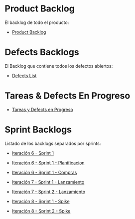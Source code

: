 # Product Backlog #
El backlog de todo el producto:
  * [Product Backlog](https://code.google.com/p/sippi/issues/list?can=2&q=-status:AVerificar%20-status:Verificado&colspec=ID+Tipo+Status+Prioridad+Iteracion+Sprint+Owner+Summary&groupby=&sort=&x=&y=&cells=tiles)

# Defects Backlogs #
El Backlog que contiene todos los defectos abiertos:
  * [Defects List](https://code.google.com/p/sippi/issues/list?can=2&q=label%3ATipo-Defecto+-status%3AAVerificar+&colspec=ID+Tipo+Status+Prioridad+Iteracion+Sprint+Owner+Summary&cells=tiles)

# Tareas & Defects En Progreso #
  * [Tareas y Defects en Progreso](https://code.google.com/p/sippi/issues/list?can=2&q=status%3AEnResoluci%C3%B3n&colspec=ID+Tipo+Status+Prioridad+Iteracion+Sprint+Owner+Summary&cells=tiles)

# Sprint Backlogs #
Listado de los backlogs separados por sprints:
  * [Iteración 6 - Sprint 1](https://code.google.com/p/sippi/issues/list?can=2&q=label:Iteracion-6%20label:Sprint-1&colspec=ID+Tipo+Status+Prioridad+Iteracion+Sprint+Owner+Summary+Estimaci%C3%B3n+Progreso&groupby=&sort=&x=&y=&cells=tiles)
  * [Iteración 6 - Sprint 1 - Planificacion](https://code.google.com/p/sippi/issues/list?can=2&q=label%3AIteracion-6+label%3ASprint-1+label%3ADiferido&colspec=ID+Tipo+Status+Prioridad+Iteracion+Sprint+Owner+Summary+Estimación+Progreso&cells=tiles)
  * [Iteración 6 - Sprint 1 - Compras](https://code.google.com/p/sippi/issues/list?can=2&q=label%3AIteracion-6+label%3ASprint-1+-label%3ADiferido&colspec=ID+Tipo+Status+Prioridad+Iteracion+Sprint+Owner+Summary+Estimaci%C3%B3n+Progreso&mode=grid&cells=tiles)

  * [Iteración 7 - Sprint 1 - Lanzamiento](https://code.google.com/p/sippi/issues/list?can=2&q=label:Iteracion-7%20label:Sprint-1&colspec=ID+Tipo+Status+Prioridad+Iteracion+Sprint+Owner+Summary+Estimaci%C3%B3n+Progreso&groupby=&sort=&x=&y=&cells=tiles)
  * [Iteración 7 - Sprint 2 - Lanzamiento](https://code.google.com/p/sippi/issues/list?can=2&q=label:Iteracion-7%20label:Sprint-2&colspec=ID+Tipo+Status+Prioridad+Iteracion+Sprint+Owner+Summary+Estimaci%C3%B3n+Progreso&groupby=&sort=&x=&y=&cells=tiles)

  * [Iteración 8 - Sprint 1 - Spike](https://code.google.com/p/sippi/issues/list?can=2&q=label%3AIteracion-8+label%3ASprint-1+label%3ASpike&colspec=ID+Tipo+Status+Prioridad+Iteracion+Sprint+Owner+Summary+Estimaci%C3%B3n+Progreso&cells=tiles)
  * [Iteración 8 - Sprint 2 - Spike](https://code.google.com/p/sippi/issues/list?can=2&q=label%3AIteracion-8+label%3ASprint-2+label%3ASpike&colspec=ID+Tipo+Status+Prioridad+Iteracion+Sprint+Owner+Summary+Estimaci%C3%B3n+Progreso&cells=tiles)